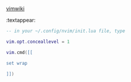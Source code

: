 [vimwiki](vimwiki)

:textappear:

```lua
-- in your ~/.config/nvim/init.lua file, type

vim.opt.conceallevel = 1

vim.cmd([[

set wrap

]])

```
